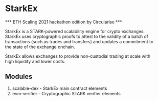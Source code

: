 # StarkEx

*** ETH Scaling 2021 hackathon edition by Circularise ***

StarkEx is a STARK-powered scalability engine for crypto exchanges. StarkEx uses cryptographic
proofs to attest to the validity of a batch of transactions (such as trades and transfers)
and updates a commitment to the state of the exchange onchain.

StarkEx allows exchanges to provide non-custodial trading at scale with high liquidity and lower
costs.

## Modules

1. scalable-dex - StarkEx main contract elements
2. evm-verifier - Cryptographic STARK verifier elements
